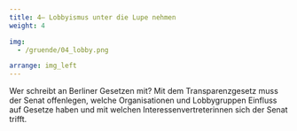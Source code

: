 ```yaml
---
title: 4– Lobbyismus unter die Lupe nehmen
weight: 4

img:
  - /gruende/04_lobby.png

arrange: img_left
---
```


Wer schreibt an Berliner Gesetzen mit? Mit dem Transparenzgesetz muss der Senat offenlegen, welche Organisationen und Lobbygruppen Einfluss auf Gesetze haben und mit welchen Interessenvertreterinnen sich der Senat trifft.